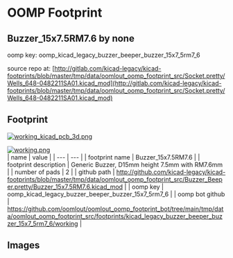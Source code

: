 # OOMP Footprint  
## Buzzer_15x7.5RM7.6  by none  
  
oomp key: oomp_kicad_legacy_buzzer_beeper_buzzer_15x7_5rm7_6  
  
source repo at: [http://gitlab.com/kicad-legacy/kicad-footprints/blob/master/tmp/data/oomlout_oomp_footprint_src/Socket.pretty/Wells_648-0482211SA01.kicad_mod](http://gitlab.com/kicad-legacy/kicad-footprints/blob/master/tmp/data/oomlout_oomp_footprint_src/Socket.pretty/Wells_648-0482211SA01.kicad_mod)  
## Footprint  
  
[![working_kicad_pcb_3d.png](working_kicad_pcb_3d_600.png)](working_kicad_pcb_3d.png)  
  
[![working.png](working_600.png)](working.png)  
| name | value | 
| --- | --- | 
| footprint name | Buzzer_15x7.5RM7.6 | 
| footprint description | Generic Buzzer, D15mm height 7.5mm with RM7.6mm | 
| number of pads | 2 | 
| github path | http://github.com/kicad-legacy/kicad-footprints/blob/master/tmp/data/oomlout_oomp_footprint_src/Buzzer_Beeper.pretty/Buzzer_15x7.5RM7.6.kicad_mod | 
| oomp key | oomp_kicad_legacy_buzzer_beeper_buzzer_15x7_5rm7_6 | 
| oomp bot github | https://github.com/oomlout/oomlout_oomp_footprint_bot/tree/main/tmp/data/oomlout_oomp_footprint_src/footprints/kicad_legacy_buzzer_beeper_buzzer_15x7_5rm7_6/working | 
## Images  
